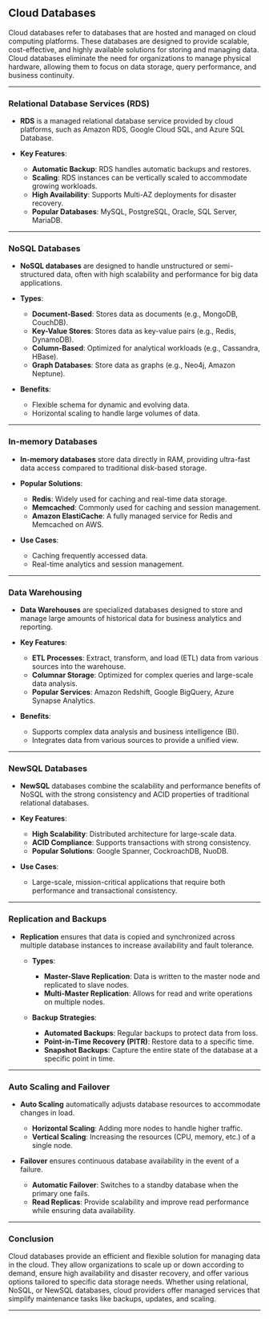 ## Cloud Databases

Cloud databases refer to databases that are hosted and managed on cloud computing platforms. These databases are designed to provide scalable, cost-effective, and highly available solutions for storing and managing data. Cloud databases eliminate the need for organizations to manage physical hardware, allowing them to focus on data storage, query performance, and business continuity.

---

### Relational Database Services (RDS)

* **RDS** is a managed relational database service provided by cloud platforms, such as Amazon RDS, Google Cloud SQL, and Azure SQL Database.
* **Key Features**:

  * **Automatic Backup**: RDS handles automatic backups and restores.
  * **Scaling**: RDS instances can be vertically scaled to accommodate growing workloads.
  * **High Availability**: Supports Multi-AZ deployments for disaster recovery.
  * **Popular Databases**: MySQL, PostgreSQL, Oracle, SQL Server, MariaDB.

---

### NoSQL Databases

* **NoSQL databases** are designed to handle unstructured or semi-structured data, often with high scalability and performance for big data applications.
* **Types**:

  * **Document-Based**: Stores data as documents (e.g., MongoDB, CouchDB).
  * **Key-Value Stores**: Stores data as key-value pairs (e.g., Redis, DynamoDB).
  * **Column-Based**: Optimized for analytical workloads (e.g., Cassandra, HBase).
  * **Graph Databases**: Store data as graphs (e.g., Neo4j, Amazon Neptune).
* **Benefits**:

  * Flexible schema for dynamic and evolving data.
  * Horizontal scaling to handle large volumes of data.

---

### In-memory Databases

* **In-memory databases** store data directly in RAM, providing ultra-fast data access compared to traditional disk-based storage.
* **Popular Solutions**:

  * **Redis**: Widely used for caching and real-time data storage.
  * **Memcached**: Commonly used for caching and session management.
  * **Amazon ElastiCache**: A fully managed service for Redis and Memcached on AWS.
* **Use Cases**:

  * Caching frequently accessed data.
  * Real-time analytics and session management.

---

### Data Warehousing

* **Data Warehouses** are specialized databases designed to store and manage large amounts of historical data for business analytics and reporting.
* **Key Features**:

  * **ETL Processes**: Extract, transform, and load (ETL) data from various sources into the warehouse.
  * **Columnar Storage**: Optimized for complex queries and large-scale data analysis.
  * **Popular Services**: Amazon Redshift, Google BigQuery, Azure Synapse Analytics.
* **Benefits**:

  * Supports complex data analysis and business intelligence (BI).
  * Integrates data from various sources to provide a unified view.

---

### NewSQL Databases

* **NewSQL** databases combine the scalability and performance benefits of NoSQL with the strong consistency and ACID properties of traditional relational databases.
* **Key Features**:

  * **High Scalability**: Distributed architecture for large-scale data.
  * **ACID Compliance**: Supports transactions with strong consistency.
  * **Popular Solutions**: Google Spanner, CockroachDB, NuoDB.
* **Use Cases**:

  * Large-scale, mission-critical applications that require both performance and transactional consistency.

---

### Replication and Backups

* **Replication** ensures that data is copied and synchronized across multiple database instances to increase availability and fault tolerance.

  * **Types**:

    * **Master-Slave Replication**: Data is written to the master node and replicated to slave nodes.
    * **Multi-Master Replication**: Allows for read and write operations on multiple nodes.
  * **Backup Strategies**:

    * **Automated Backups**: Regular backups to protect data from loss.
    * **Point-in-Time Recovery (PITR)**: Restore data to a specific time.
    * **Snapshot Backups**: Capture the entire state of the database at a specific point in time.

---

### Auto Scaling and Failover

* **Auto Scaling** automatically adjusts database resources to accommodate changes in load.

  * **Horizontal Scaling**: Adding more nodes to handle higher traffic.
  * **Vertical Scaling**: Increasing the resources (CPU, memory, etc.) of a single node.
* **Failover** ensures continuous database availability in the event of a failure.

  * **Automatic Failover**: Switches to a standby database when the primary one fails.
  * **Read Replicas**: Provide scalability and improve read performance while ensuring data availability.

---

### Conclusion

Cloud databases provide an efficient and flexible solution for managing data in the cloud. They allow organizations to scale up or down according to demand, ensure high availability and disaster recovery, and offer various options tailored to specific data storage needs. Whether using relational, NoSQL, or NewSQL databases, cloud providers offer managed services that simplify maintenance tasks like backups, updates, and scaling.

---
